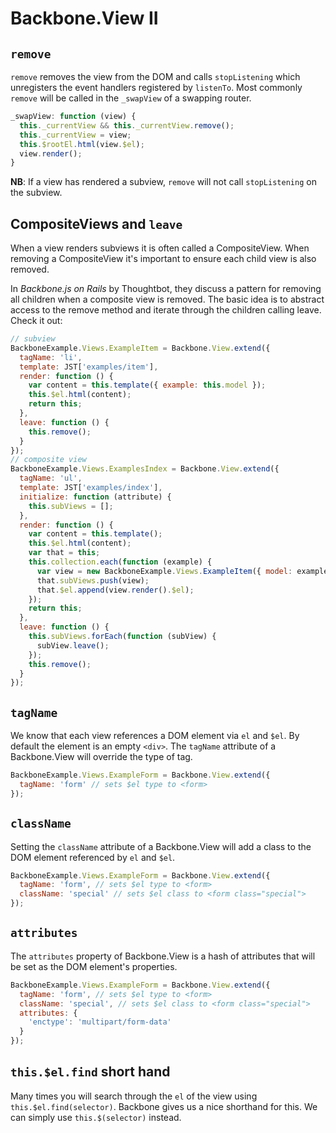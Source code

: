 # Backbone.View II

## `remove`

`remove` removes the view from the DOM and calls `stopListening` which 
unregisters the event handlers registered by `listenTo`. Most commonly `remove` 
will be called in the `_swapView` of a swapping router.

```js
_swapView: function (view) {
  this._currentView && this._currentView.remove();
  this._currentView = view;
  this.$rootEl.html(view.$el);
  view.render();
}
```

**NB**: If a view has rendered a subview, `remove` will not call
`stopListening` on the subview.

## CompositeViews and `leave`

When a view renders subviews it is often called a CompositeView. When removing 
a CompositeView it's important to ensure each child view is also removed.

In _Backbone.js on Rails_ by Thoughtbot, they discuss a pattern for removing all 
children when a composite view is removed. The basic idea is to abstract access 
to the remove method and iterate through the children calling leave. 
Check it out:

```js
// subview
BackboneExample.Views.ExampleItem = Backbone.View.extend({
  tagName: 'li',
  template: JST['examples/item'],
  render: function () {
    var content = this.template({ example: this.model });
    this.$el.html(content);
    return this;
  },
  leave: function () {
    this.remove();
  }
});
// composite view
BackboneExample.Views.ExamplesIndex = Backbone.View.extend({
  tagName: 'ul',
  template: JST['examples/index'],
  initialize: function (attribute) {
    this.subViews = [];
  },
  render: function () {
    var content = this.template();
    this.$el.html(content);
    var that = this;
    this.collection.each(function (example) {
      var view = new BackboneExample.Views.ExampleItem({ model: example });
      that.subViews.push(view);
      that.$el.append(view.render().$el);
    });
    return this;
  },
  leave: function () {
    this.subViews.forEach(function (subView) {
      subView.leave();
    });
    this.remove();
  }
});
```

## `tagName`

We know that each view references a DOM element via `el` and `$el`. By default 
the element is an empty `<div>`. The `tagName` attribute of a Backbone.View 
will override the type of tag.

```js
BackboneExample.Views.ExampleForm = Backbone.View.extend({
  tagName: 'form' // sets $el type to <form>
});
```

## `className`

Setting the `className` attribute of a Backbone.View will add a class to the 
DOM element referenced by `el` and `$el`.

```js
BackboneExample.Views.ExampleForm = Backbone.View.extend({
  tagName: 'form', // sets $el type to <form>
  className: 'special' // sets $el class to <form class="special">
});
```

## `attributes`

The `attributes` property of Backbone.View is a hash of attributes that will be 
set as the DOM element's properties.

```js
BackboneExample.Views.ExampleForm = Backbone.View.extend({
  tagName: 'form', // sets $el type to <form>
  className: 'special', // sets $el class to <form class="special">
  attributes: {
    'enctype': 'multipart/form-data'
  }
});
```

## `this.$el.find` short hand

Many times you will search through the `el` of the view using 
`this.$el.find(selector)`. Backbone gives us a nice shorthand for this. We can 
simply use `this.$(selector)` instead.
